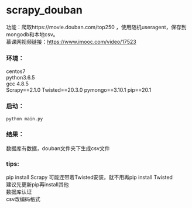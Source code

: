 # scrapy_douban
功能：爬取https://movie.douban.com/top250 ，使用随机useragent，保存到mongodb和本地csv。  
慕课网视频链接：https://www.imooc.com/video/17523  

### 环境：  
centos7  
python3.6.5  
gcc 4.8.5    
Scrapy==2.1.0
Twisted==20.3.0
pymongo==3.10.1
pip==20.1

### 启动：  
`python main.py`  

### 结果：  
数据库有数据，douban文件夹下生成csv文件  

### tips:  
pip install Scrapy 可能连带着Twisted安装，就不用再pip install Twisted  
建议先更新pip再install其他  
数据库认证  
csv改编码格式  
